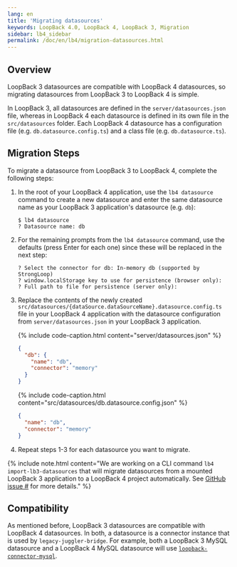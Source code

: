 ```yaml
---
lang: en
title: 'Migrating datasources'
keywords: LoopBack 4.0, LoopBack 4, LoopBack 3, Migration
sidebar: lb4_sidebar
permalink: /doc/en/lb4/migration-datasources.html
---
```


## Overview

LoopBack 3 datasources are compatible with LoopBack 4 datasources, so migrating
datasources from LoopBack 3 to LoopBack 4 is simple.

In LoopBack 3, all datasources are defined in the `server/datasources.json`
file, whereas in LoopBack 4 each datasource is defined in its own file in the
`src/datasources` folder. Each LoopBack 4 datasource has a configuration file
(e.g. `db.datasource.config.ts`) and a class file (e.g. `db.datasource.ts`).

## Migration Steps

To migrate a datasource from LoopBack 3 to LoopBack 4, complete the following
steps:

1. In the root of your LoopBack 4 application, use the `lb4 datasource` command
   to create a new datasource and enter the same datasource name as your
   LoopBack 3 application's datasource (e.g. `db`):

   ```
   $ lb4 datasource
   ? Datasource name: db
   ```

2. For the remaining prompts from the `lb4 datasource` command, use the defaults
   (press Enter for each one) since these will be replaced in the next step:

   ```
   ? Select the connector for db: In-memory db (supported by StrongLoop)
   ? window.localStorage key to use for persistence (browser only):
   ? Full path to file for persistence (server only):
   ```

3. Replace the contents of the newly created
   `src/datasources/{dataSource.dataSourceName}.datasource.config.ts` file in
   your LoopBack 4 application with the datasource configuration from
   `server/datasources.json` in your LoopBack 3 application.

   {% include code-caption.html content="server/datasources.json" %}

   ```json
   {
     "db": {
       "name": "db",
       "connector": "memory"
     }
   }
   ```

   {% include code-caption.html content="src/datasources/db.datasource.config.json" %}

   ```json
   {
     "name": "db",
     "connector": "memory"
   }
   ```

4. Repeat steps 1-3 for each datasource you want to migrate.

{% include note.html content="We are working on a CLI command `lb4 import-lb3-datasources` that will migrate datasources from a mounted LoopBack 3 application to a LoopBack 4 project automatically. See [GitHub issue #]() for more details." %}

## Compatibility

As mentioned before, LoopBack 3 datasources are compatible with LoopBack 4
datasources. In both, a datasource is a connector instance that is used by
`legacy-juggler-bridge`. For example, both a LoopBack 3 MySQL datasource and a
LoopBack 4 MySQL datasource will use
[`loopback-connector-mysql`](http://github.com/strongloop/loopback-connector-mysql).
